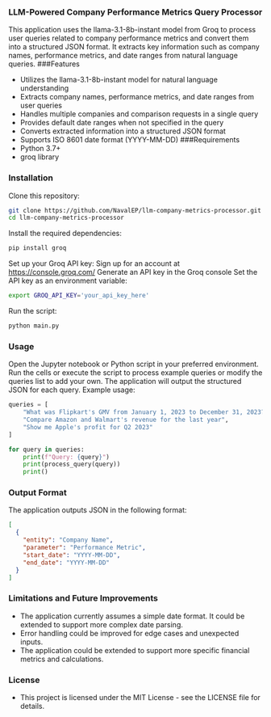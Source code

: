 ### LLM-Powered Company Performance Metrics Query Processor
This application uses the llama-3.1-8b-instant model from Groq to process user queries related to company performance metrics and convert them into a structured JSON format. It extracts key information such as company names, performance metrics, and date ranges from natural language queries.
###Features
- Utilizes the llama-3.1-8b-instant model for natural language understanding
- Extracts company names, performance metrics, and date ranges from user queries
- Handles multiple companies and comparison requests in a single query
- Provides default date ranges when not specified in the query
- Converts extracted information into a structured JSON format
- Supports ISO 8601 date format (YYYY-MM-DD)
###Requirements
- Python 3.7+
- groq library
### Installation
Clone this repository:
```bash
git clone https://github.com/NavalEP/llm-company-metrics-processor.git
cd llm-company-metrics-processor
```
Install the required dependencies:
```bash
pip install groq
``` 
Set up your Groq API key:
Sign up for an account at https://console.groq.com/
Generate an API key in the Groq console
Set the API key as an environment variable:
```bash
export GROQ_API_KEY='your_api_key_here'
```
Run the script:
```bash
python main.py
```
### Usage
Open the Jupyter notebook or Python script in your preferred environment.
Run the cells or execute the script to process example queries or modify the queries list to add your own.
The application will output the structured JSON for each query.
Example usage:
```python
queries = [
    "What was Flipkart's GMV from January 1, 2023 to December 31, 2023?",
    "Compare Amazon and Walmart's revenue for the last year",
    "Show me Apple's profit for Q2 2023"
]

for query in queries:
    print(f"Query: {query}")
    print(process_query(query))
    print()
```

### Output Format
The application outputs JSON in the following format:
```json
[
  {
    "entity": "Company Name",
    "parameter": "Performance Metric",
    "start_date": "YYYY-MM-DD",
    "end_date": "YYYY-MM-DD"
  }
]
```
### Limitations and Future Improvements
- The application currently assumes a simple date format. It could be extended to support more complex date parsing.
- Error handling could be improved for edge cases and unexpected inputs.
- The application could be extended to support more specific financial metrics and calculations.
### License
- This project is licensed under the MIT License - see the LICENSE file for details.
